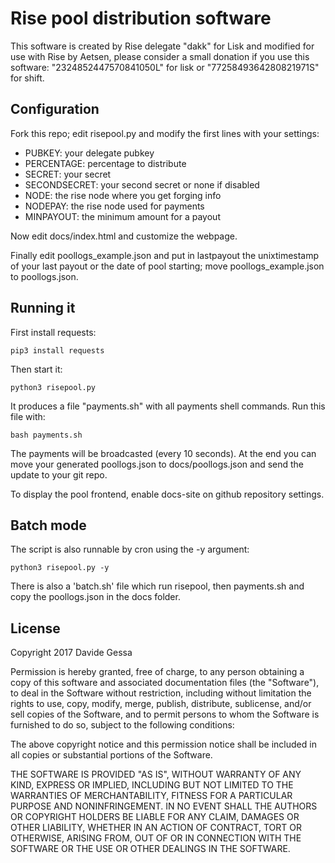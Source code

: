 # Rise pool distribution software
This software is created by Rise delegate "dakk" for Lisk and modified for use with Rise by Aetsen, please consider a small donation if you
use this software: "2324852447570841050L" for lisk or "7725849364280821971S" for shift.


## Configuration
Fork this repo; edit risepool.py and modify the first lines with your settings:

- PUBKEY: your delegate pubkey
- PERCENTAGE: percentage to distribute
- SECRET: your secret
- SECONDSECRET: your second secret or none if disabled
- NODE: the rise node where you get forging info
- NODEPAY: the rise node used for payments
- MINPAYOUT: the minimum amount for a payout

Now edit docs/index.html and customize the webpage.

Finally edit poollogs_example.json and put in lastpayout the unixtimestamp of your last payout or the
date of pool starting; move poollogs_example.json to poollogs.json.


## Running it

First install requests:

`pip3 install requests`

Then start it:

`python3 risepool.py`

It produces a file "payments.sh" with all payments shell commands. Run this file with:

`bash payments.sh`

The payments will be broadcasted (every 10 seconds). At the end you can move your generated
poollogs.json to docs/poollogs.json and send the update to your git repo.

To display the pool frontend, enable docs-site on github repository settings.


## Batch mode

The script is also runnable by cron using the -y argument:

`python3 risepool.py -y`

There is also a 'batch.sh' file which run risepool, then payments.sh and copy the poollogs.json
in the docs folder.


## License
Copyright 2017 Davide Gessa

Permission is hereby granted, free of charge, to any person obtaining a copy of this software and associated documentation files (the "Software"), to deal in the Software without restriction, including without limitation the rights to use, copy, modify, merge, publish, distribute, sublicense, and/or sell copies of the Software, and to permit persons to whom the Software is furnished to do so, subject to the following conditions:

The above copyright notice and this permission notice shall be included in all copies or substantial portions of the Software.

THE SOFTWARE IS PROVIDED "AS IS", WITHOUT WARRANTY OF ANY KIND, EXPRESS OR IMPLIED, INCLUDING BUT NOT LIMITED TO THE WARRANTIES OF MERCHANTABILITY, FITNESS FOR A PARTICULAR PURPOSE AND NONINFRINGEMENT. IN NO EVENT SHALL THE AUTHORS OR COPYRIGHT HOLDERS BE LIABLE FOR ANY CLAIM, DAMAGES OR OTHER LIABILITY, WHETHER IN AN ACTION OF CONTRACT, TORT OR OTHERWISE, ARISING FROM, OUT OF OR IN CONNECTION WITH THE SOFTWARE OR THE USE OR OTHER DEALINGS IN THE SOFTWARE.

